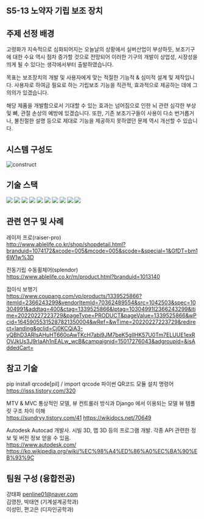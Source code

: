 ## S5-13 노약자 기립 보조 장치

## 주제 선정 배경

고령화가 지속적으로 심화되어지는 오늘날의 상황에서 실버산업이 부상하듯, 보조기구에 대한 수요 역시 점차 증가할 것으로 전망되어
이러한 기구의 개발이 상업성, 시장성을 띄게 될 수 있다는 생각에서부터 출발하였습니다.  

목표는 보조장치의 개발 및 사용자에게 맞는 적절한 기능적 & 심미적 설계 및 제작입니다.
사용자로 하여금 필요로 하는 기립보조 기능을 직관적, 효과적으로 제공하는 데에 그 의의가 있겠습니다. 

해당 제품을 개발함으로서 기대할 수 있는 효과는 넘어짐으로 인한 뇌 관련 심각한 부상 및 뼈, 관절 손상의 예방에 있겠습니다.
또한, 기존 보조기구들이 사용이 다소 번거롭거나, 불친절한 설명 등으로 제대로 기능을 제공하지 못하였던 문제 역시 개선할 수 있습니다.

## 시스템 구성도

![construct](https://user-images.githubusercontent.com/100399125/163746304-f409f9a1-0eaa-4895-a0b5-64c504d6eb3c.png)


## 기술 스택
<img src="https://img.shields.io/badge/java-007396?style=for-the-badge&logo=java&logoColor=white">
<img src="https://img.shields.io/badge/c++-00599C?style=for-the-badge&logo=c%2B%2B&logoColor=white">
<img src="https://img.shields.io/badge/python-3776AB?style=for-the-badge&logo=python&logoColor=white">
<img src="https://img.shields.io/badge/html5-E34F26?style=for-the-badge&logo=html5&logoColor=white">
<img src="https://img.shields.io/badge/css-1572B6?style=for-the-badge&logo=css3&logoColor=white">
<img src="https://img.shields.io/badge/mysql-4479A1?style=for-the-badge&logo=mysql&logoColor=white">
<img src="https://img.shields.io/badge/django-092E20?style=for-the-badge&logo=django&logoColor=white">
<img src="https://img.shields.io/badge/bootstrap-7952B3?style=for-the-badge&logo=bootstrap&logoColor=white">
<img src="https://img.shields.io/badge/amazonaws-232F3E?style=for-the-badge&logo=amazonaws&logoColor=white">
<img src="https://img.shields.io/badge/apache tomcat-F8DC75?style=for-the-badge&logo=apachetomcat&logoColor=white">

## 관련 연구 및 사례

레이저 프로(raiser-pro)  
http://www.ablelife.co.kr/shop/shopdetail.html?branduid=1074172&xcode=005&mcode=005&scode=&special=1&GfDT=bm16W1w%3D

전동기립 수동휠체어(splendor)  
https://www.ablelife.co.kr/m/product.html?branduid=1013140

접이식 보행기  
https://www.coupang.com/vp/products/1339525866?itemId=2366243299&vendorItemId=70362489554&src=1042503&spec=10304991&addtag=400&ctag=1339525866&lptag=10304991I2366243299&itime=20220227223729&pageType=PRODUCT&pageValue=1339525866&wPcid=16459055315287821350004&wRef=&wTime=20220227223729&redirect=landing&gclid=Cj0KCQiA3-yQBhD3ARIsAHuHT660oAwTKcH7abj9JM7beK5gIlHK57U0Tm7ELUUE1exROVJkUs3J9rIaAh1nEALw_wcB&campaignid=15017276043&adgroupid=&isAddedCart=


## 참고 기술

pip install qrcode[pil] / import qrcode
파이썬 QR코드 모듈 설치 명령어  
https://isss.tistory.com/320

MTV & MVC
통상적인 모델, 뷰 컨트롤러 방식과 Django 에서 이용되는 모델 뷰 템플릿 구조 차이 이해  
https://sundryy.tistory.com/41
https://wikidocs.net/70649

Autodesk
Autocad 개발사. 시빌 3D, 맵 3D 등의 프로그램 개발.
각종 API 관련한 정보 및 버전 정보 얻을 수 있음.  
https://www.autodesk.com/
https://ko.wikipedia.org/wiki/%EC%98%A4%ED%86%A0%EC%BA%90%EB%93%9C

## 팀원 구성 (융합전공)

강태화 penline01@naver.com  
김영찬, 박태연 (기계설계공학과)  
이성민, 편고은 (디자인공학과)  
